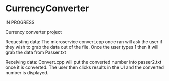 # CurrencyConverter
IN PROGRESS

Currency converter project

Requesting data: The microservice convert.cpp once ran will ask the user if they wish to grab the data out of the file. Once the user types 1 then it will grab the data from Passer.txt

Receiving data: Convert.cpp will put the converted number into passer2.txt once it is converted. The user then clicks results in the UI and the converted number is displayed. 
